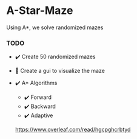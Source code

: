 # A-Star-Maze
Using A*, we solve randomized mazes

### TODO

* :heavy_check_mark: Create 50 randomized mazes
* :construction: Create a gui to visualize the maze
* :heavy_check_mark: A* Algorithms
    * :heavy_check_mark: Forward
    * :heavy_check_mark: Backward
    * :heavy_check_mark: Adaptive

    https://www.overleaf.com/read/hgcpghcrbtyd
